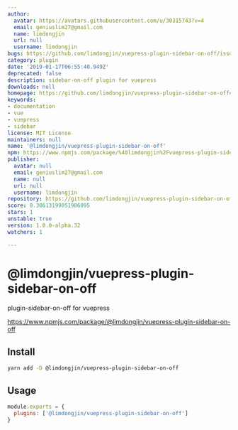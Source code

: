 ```yaml
---
author:
  avatar: https://avatars.githubusercontent.com/u/30315743?v=4
  email: geniuslim27@gmail.com
  name: limdongjin
  url: null
  username: limdongjin
bugs: https://github.com/limdongjin/vuepress-plugin-sidebar-on-off/issues
category: plugin
date: '2019-01-17T06:55:40.949Z'
deprecated: false
description: sidebar-on-off plugin for vuepress
downloads: null
homepage: https://github.com/limdongjin/vuepress-plugin-sidebar-on-off#readme
keywords:
- documentation
- vue
- vuepress
- sidebar
license: MIT License
maintainers: null
name: '@limdongjin/vuepress-plugin-sidebar-on-off'
npm: https://www.npmjs.com/package/%40limdongjin%2Fvuepress-plugin-sidebar-on-off
publisher:
  avatar: null
  email: geniuslim27@gmail.com
  name: null
  url: null
  username: limdongjin
repository: https://github.com/limdongjin/vuepress-plugin-sidebar-on-off
score: 0.30613199051986095
stars: 1
unstable: true
version: 1.0.0-alpha.32
watchers: 1

---
```


# @limdongjin/vuepress-plugin-sidebar-on-off

plugin-sidebar-on-off for vuepress

https://www.npmjs.com/package/@limdongjin/vuepress-plugin-sidebar-on-off

## Install

```bash
yarn add -D @limdongjin/vuepress-plugin-sidebar-on-off
```

## Usage

```js
module.exports = {
  plugins: ['@limdongjin/vuepress-plugin-sidebar-on-off']
}
```
